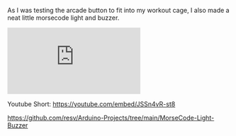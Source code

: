 As I was testing the arcade button to fit into my workout cage, I also made a neat little morsecode light and buzzer.

[![Youtube Short](https://github.com/resv/Arduino-Projects/blob/main/MorseCode-Light-Buzzer/README.md)](https://www.youtube.com/watch?v=JSSn4vR-st8)

Youtube Short: https://youtube.com/embed/JSSn4vR-st8

https://github.com/resv/Arduino-Projects/tree/main/MorseCode-Light-Buzzer
